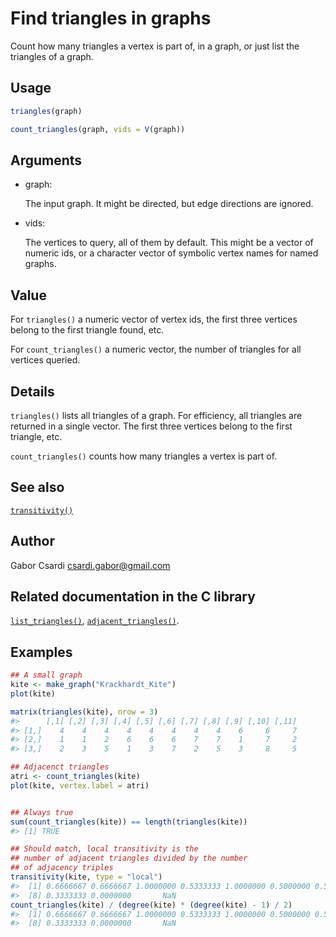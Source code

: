 # Find triangles in graphs

Count how many triangles a vertex is part of, in a graph, or just list
the triangles of a graph.

## Usage

``` r
triangles(graph)

count_triangles(graph, vids = V(graph))
```

## Arguments

- graph:

  The input graph. It might be directed, but edge directions are
  ignored.

- vids:

  The vertices to query, all of them by default. This might be a vector
  of numeric ids, or a character vector of symbolic vertex names for
  named graphs.

## Value

For `triangles()` a numeric vector of vertex ids, the first three
vertices belong to the first triangle found, etc.

For `count_triangles()` a numeric vector, the number of triangles for
all vertices queried.

## Details

`triangles()` lists all triangles of a graph. For efficiency, all
triangles are returned in a single vector. The first three vertices
belong to the first triangle, etc.

`count_triangles()` counts how many triangles a vertex is part of.

## See also

[`transitivity()`](https://r.igraph.org/reference/transitivity.md)

## Author

Gabor Csardi <csardi.gabor@gmail.com>

## Related documentation in the C library

[`list_triangles()`](https://igraph.org/c/html/latest/igraph-Motifs.html#igraph_list_triangles),
[`adjacent_triangles()`](https://igraph.org/c/html/latest/igraph-Motifs.html#igraph_adjacent_triangles).

## Examples

``` r
## A small graph
kite <- make_graph("Krackhardt_Kite")
plot(kite)

matrix(triangles(kite), nrow = 3)
#>      [,1] [,2] [,3] [,4] [,5] [,6] [,7] [,8] [,9] [,10] [,11]
#> [1,]    4    4    4    4    4    4    4    4    6     6     7
#> [2,]    1    1    2    6    6    6    7    7    1     7     2
#> [3,]    2    3    5    1    3    7    2    5    3     8     5

## Adjacenct triangles
atri <- count_triangles(kite)
plot(kite, vertex.label = atri)


## Always true
sum(count_triangles(kite)) == length(triangles(kite))
#> [1] TRUE

## Should match, local transitivity is the
## number of adjacent triangles divided by the number
## of adjacency triples
transitivity(kite, type = "local")
#>  [1] 0.6666667 0.6666667 1.0000000 0.5333333 1.0000000 0.5000000 0.5000000
#>  [8] 0.3333333 0.0000000       NaN
count_triangles(kite) / (degree(kite) * (degree(kite) - 1) / 2)
#>  [1] 0.6666667 0.6666667 1.0000000 0.5333333 1.0000000 0.5000000 0.5000000
#>  [8] 0.3333333 0.0000000       NaN
```
